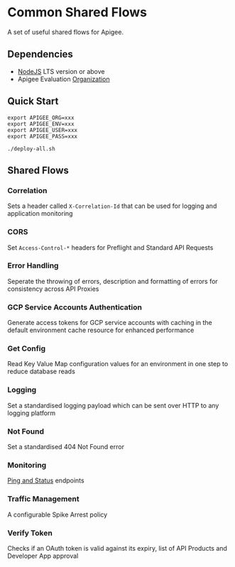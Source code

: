 # Common Shared Flows

A set of useful shared flows for Apigee.

## Dependencies

- [NodeJS](https://nodejs.org/en/) LTS version or above
- Apigee Evaluation [Organization](https://login.apigee.com/sign__up)

## Quick Start

    export APIGEE_ORG=xxx
    export APIGEE_ENV=xxx
    export APIGEE_USER=xxx
    export APIGEE_PASS=xxx

    ./deploy-all.sh

## Shared Flows

### Correlation

Sets a header called `X-Correlation-Id` that can be used for logging and application monitoring

### CORS

Set `Access-Control-*` headers for Preflight and Standard API Requests

### Error Handling

Seperate the throwing of errors, description and formatting of errors for consistency
across API Proxies

### GCP Service Accounts Authentication

Generate access tokens for GCP service accounts with caching in the default environment cache resource for enhanced performance

### Get Config

Read Key Value Map configuration values for an environment in one step to reduce database reads

### Logging

Set a standardised logging payload which can be sent over HTTP to any logging platform

### Not Found

Set a standardised 404 Not Found error

### Monitoring

[Ping and Status](https://community.apigee.com/articles/17862/forming-an-api-monitoring-strategy-where-to-start.html) endpoints

### Traffic Management

A configurable Spike Arrest policy

### Verify Token

Checks if an OAuth token is valid against its expiry, list of API Products and Developer App approval
